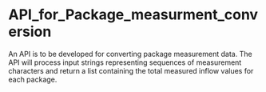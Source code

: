 # API_for_Package_measurment_conversion
An API is to be developed for converting package measurement data. The API will process input strings representing sequences of measurement characters and return a list containing the total measured inflow values for each package.
